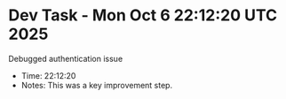 # Dev Task - Mon Oct  6 22:12:20 UTC 2025
Debugged authentication issue
- Time: 22:12:20
- Notes: This was a key improvement step.
